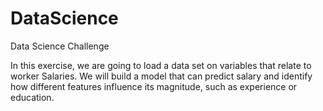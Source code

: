 # DataScience

Data Science Challenge

In this exercise, we are going to load a data set on variables that relate to worker Salaries. We will build a model that can predict salary and identify how different features influence its magnitude, such as experience or education.
